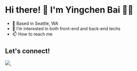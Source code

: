 # Hi there! 👋  I'm Yingchen Bai 👩‍💻


- 📍   Based in Seattle, WA
- 👀   I’m interested in both front-end and back-end techs
- 📫   How to reach me 

## Let's connect! 
<a href="https://www.linkedin.com/in/yingchenbai/">
  <img src="https://img.shields.io/badge/LinkedIn-0077B5?style=for-the-badge&logo=linkedin&logoColor=white"  src="https://www.linkedin.com/in/yingchenbai/" />
</a>&nbsp;&nbsp
